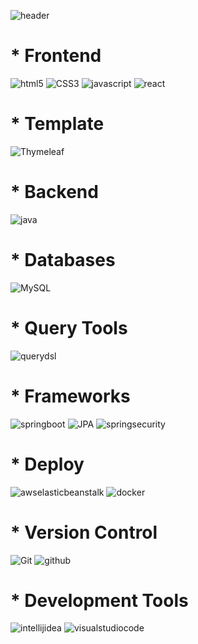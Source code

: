 


![header](https://capsule-render.vercel.app/api?type=wave&color=auto&height=300&section=header&text=welcome&fontSize=90)

<div><h1>* Frontend</h1></div>

![html5](https://img.shields.io/badge/html5-E34F26.svg?style=for-the-badge&logo=html5&logoColor=white)
![CSS3](https://img.shields.io/badge/CSS3-1572B6.svg?style=for-the-badge&logo=CSS3&logoColor=white)
![javascript](https://img.shields.io/badge/java%20script-F7DF1E.svg?style=for-the-badge&logo=javascript&logoColor=white)
![react](https://img.shields.io/badge/react-1572B6.svg?style=for-the-badge&logo=react&logoColor=white)
<div><h1>* Template</h1></div>

![Thymeleaf](https://img.shields.io/badge/Thymeleaf-6DB33F.svg?style=for-the-badge&logo=Thymeleaf&logoColor=white)

<div><h1>* Backend</h1></div>

![java](https://img.shields.io/badge/Java-1E8CBE.svg?style=for-the-badge&logo=Java&logoColor=white)

<div><h1>* Databases</h1></div>

![MySQL](https://img.shields.io/badge/mysql-4479A1.svg?style=for-the-badge&logo=mysql&logoColor=white)

<div><h1>* Query Tools</h1></div>

![querydsl](https://img.shields.io/badge/Query%20DSL-6DB33F.svg?style=for-the-badge&logo=springboot&logoColor=white)

<div><h1>* Frameworks</h1></div>

![springboot](https://img.shields.io/badge/Spring%20Boot-6DB33F.svg?style=for-the-badge&logo=springboot&logoColor=white)
![JPA](https://img.shields.io/badge/JPA-6DB33F.svg?style=for-the-badge&logo=springboot&logoColor=white)
![springsecurity](https://img.shields.io/badge/Spring%20Security-6DB33F.svg?style=for-the-badge&logo=springboot&logoColor=white)

<div><h1>* Deploy</h1></div>


![awselasticbeanstalk](https://img.shields.io/badge/Aws%20Elastic%20Beanstalk-F15F5F.svg?style=for-the-badge&logo=aws&logoColor=white)
![docker](https://img.shields.io/badge/Docker-007ACC.svg?style=for-the-badge&logo=docker&logoColor=white)



<div><h1>* Version Control </h1></div>

![Git](https://img.shields.io/badge/Git-F05032.svg?style=for-the-badge&logo=Git&logoColor=white)
![github](https://img.shields.io/badge/github-181717.svg?style=for-the-badge&logo=github&logoColor=white)


<div><h1>* Development Tools</h1></div>

![intellijidea](https://img.shields.io/badge/intellij%20idea-000000.svg?style=for-the-badge&logo=intellijidea&logoColor=white)
![visualstudiocode](https://img.shields.io/badge/Visual%20Studio%20Code-007ACC.svg?style=for-the-badge&logo=VisualStudioCode&logoColor=white)












